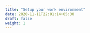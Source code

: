 ```yaml
---
title: "Setup your work environment"
date: 2020-11-11T22:01:14+05:30
draft: false
weight: 1
---
```

